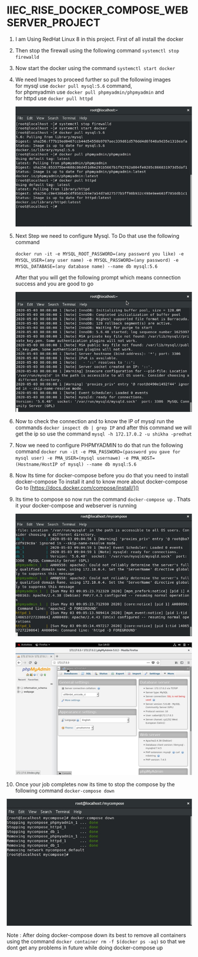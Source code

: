 # IIEC_RISE_DOCKER_COMPOSE_WEBSERVER_PROJECT

1) I am Using RedHat Linux 8 in this project. First of all install the docker

2) Then stop the firewall using the following command ```systemctl stop firewalld```

3) Now start the docker using the command ```systemctl start docker```

4) We need Images to proceed further so pull the following images  
   for mysql use ```docker pull mysql:5.6``` command,           
   for phpmyadmin use ```docker pull phpmyadmin/phpmyadmin``` and             
   for httpd use ```docker pull httpd```
   
   ![](1.Starting%20docker%20and%20Pulling%20Images.jpg)

5) Next Step we need to configure Mysql. To Do that use the following command
               
    ```docker run -it -e MYSQL_ROOT_PASSWORD=(any password you like) -e MYSQL_USER=(any user name) -e MYSQL_PASSWORD=(any password) -e             MYSQL_DATABASE=(any database name) --name db mysql:5.6 ```
    
    After that you will get the following prompt which means connection success and you are good to go
    
    ![](2.Mysql%20Connectio%20Success.jpg)
    
6) Now to check the connection and to know the IP of mysql run the commands ```docker inspect db | grep IP``` 
        and after this command we will get the ip so use the command ```mysql -h 172.17.0.2 -u shikha -predhat```
        
    
    
7) Now we need to configure PHPMYADMIN to do that run the following command
     ```docker run -it -e PMA_PASSWORD=(password you gave for mysql user) -e PMA_USER=(mysql usernawe) -e PMA_HOST=(Hostname/HostIP of mysql) --name db mysql:5.6 ```
     
8) Now Its time for docker-compose before you do that you need to install docker-compose
    To install it and to know more about docker-compose Go to [https://docs.docker.com/compose/install/]()
    
9) Its time to compose so now run the command ```docker-compose up``` . Thats it your docker-compose and webserver is running

   ![](5.docker-compose%20up.jpg)
   
   ![](7.phpmyadmin%20success.jpg)
   
10) Once your job completes now its time to stop the compose by the following command ```docker-compose down```


   ![](6.docker-compose%20down.jpg)
   
   
 Note : After doing docker-compose down its best to remove all containers using the command
         ```docker container rm -f $(docker ps -aq)``` so that we dont get any problems in future while doing docker-compose up

